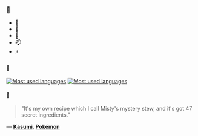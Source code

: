 ### 👋

- 🔭
- 🌱
- 💬
- 📫
- ⚡

#### 🧏

[![Most used languages](https://github-readme-stats-aynah.vercel.app/api/top-langs/?username=aynh&theme=solarized-dark&langs_count=6&layout=compact&hide_title=true)](https://github.com/anuraghazra/github-readme-stats#gh-dark-mode-only)
[![Most used languages](https://github-readme-stats-aynah.vercel.app/api/top-langs/?username=aynh&theme=solarized-light&langs_count=6&layout=compact&hide_title=true)](https://github.com/anuraghazra/github-readme-stats#gh-light-mode-only)

#### 💬

> "It's my own recipe which I call Misty's mystery stew, and it's got 47 secret ingredients."

&mdash; [**Kasumi**](https://myanimelist.net/character.php?q=Kasumi&cat=character), [**Pokémon**](https://myanimelist.net/search/all?q=Pok%C3%A9mon&cat=all)
